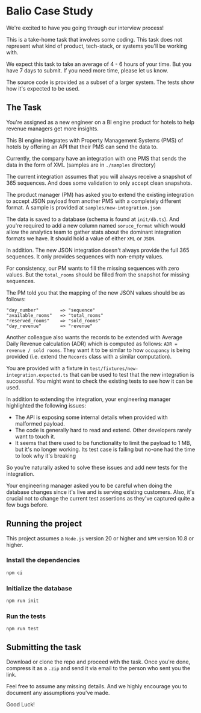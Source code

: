 # Balio Case Study
We're excited to have you going through our interview process!

This is a take-home task that involves some coding. This task does not represent what kind of product, tech-stack,
or systems you'll be working with.

We expect this task to take an average of 4 - 6 hours of your time. But you have 7 days to submit. If you need more time, please let us know.

The source code is provided as a subset of a larger system. The tests show how it's expected to be used.

## The Task
You're assigned as a new engineer on a BI engine product for hotels to help revenue managers get more insights.

This BI engine integrates with Property Management Systems (PMS) of hotels by offering an API that their PMS can send the data to.

Currently, the company have an integration with one PMS that sends the data in the form of XML (samples are in `./samples` directory)

The current integration assumes that you will always receive a snapshot of 365 sequences. And does some validation to only accept clean snapshots.

The product manager (PM) has asked you to extend the existing integration to accept JSON payload from another PMS with a completely different format. A sample is provided at `samples/new-integration.json`

The data is saved to a database (schema is found at `init/db.ts`). And you're required to add a new column named `soruce_format` which would allow the analytics team to gather stats about the dominant integration formats we have. It should hold a value of either `XML` or `JSON`.

In addition. The new JSON integration doesn't always provide the full 365 sequences. It only provides sequences with non-empty values.

For consistency, our PM wants to fill the missing sequences with zero values. But the `total_rooms` should be filled from the snapshot for missing sequences.

The PM told you that the mapping of the new JSON values should be as follows:
```
"day_number"        => "sequence" 
"available_rooms"   => "total_rooms"
"reserved_rooms"    => "sold_rooms"
"day_revenue"       => "revenue"
```

Another colleague also wants the records to be extended with Average Daily Revenue calculation (ADR) which is computed as follows: `ADR = revenue / sold rooms`. They want it to be similar to how `occupancy` is being provided (i.e. extend the `Records` class with a similar computation).

You are provided with a fixture in `test/fixtures/new-integration.expected.ts` that can be used to test that the new integration is successful. You might want to check the existing tests to see how it can be used.

In addition to extending the integration, your engineering manager highlighted the following issues:

- The API is exposing some internal details when provided with malformed payload.
- The code is generally hard to read and extend. Other developers rarely want to touch it. 
- It seems that there used to be functionality to limit the payload to 1 MB, but it's no longer working. Its test case is failing but no-one had the time to look why it's breaking

So you're naturally asked to solve these issues and add new tests for the integration.

Your engineering manager asked you to be careful when doing the database changes since it's live and is serving existing customers.
Also, it's crucial not to change the current test assertions as they've captured quite a few bugs before.

## Running the project
This project assumes a `Node.js` version 20 or higher and `NPM` version 10.8 or higher.
### Install the dependencies
```bash
npm ci
```
### Initialize the database
```bash
npm run init
```

### Run the tests
```
npm run test
```

## Submitting the task
Download or clone the repo and proceed with the task.
Once you're done, compress it as a `.zip` and send it via email to the person who sent you the link.

Feel free to assume any missing details. And we highly encourage you to document any assumptions you've made.

Good Luck!

